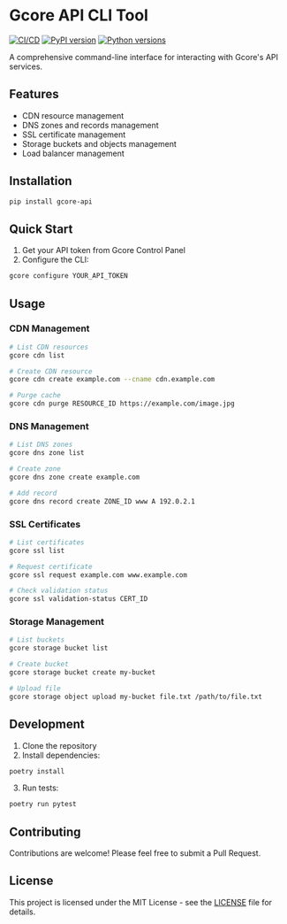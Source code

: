 # Gcore API CLI Tool

[![CI/CD](https://github.com/mystery000/gcore-api/actions/workflows/ci.yml/badge.svg)](https://github.com/mystery000/gcore-api/actions/workflows/ci.yml)
[![PyPI version](https://badge.fury.io/py/gcore-api.svg)](https://badge.fury.io/py/gcore-api)
[![Python versions](https://img.shields.io/pypi/pyversions/gcore-api.svg)](https://pypi.org/project/gcore-api/)

A comprehensive command-line interface for interacting with Gcore's API services.

## Features

- CDN resource management
- DNS zones and records management
- SSL certificate management
- Storage buckets and objects management
- Load balancer management

## Installation

```bash
pip install gcore-api
```

## Quick Start

1. Get your API token from Gcore Control Panel
2. Configure the CLI:
```bash
gcore configure YOUR_API_TOKEN
```

## Usage

### CDN Management

```bash
# List CDN resources
gcore cdn list

# Create CDN resource
gcore cdn create example.com --cname cdn.example.com

# Purge cache
gcore cdn purge RESOURCE_ID https://example.com/image.jpg
```

### DNS Management

```bash
# List DNS zones
gcore dns zone list

# Create zone
gcore dns zone create example.com

# Add record
gcore dns record create ZONE_ID www A 192.0.2.1
```

### SSL Certificates

```bash
# List certificates
gcore ssl list

# Request certificate
gcore ssl request example.com www.example.com

# Check validation status
gcore ssl validation-status CERT_ID
```

### Storage Management

```bash
# List buckets
gcore storage bucket list

# Create bucket
gcore storage bucket create my-bucket

# Upload file
gcore storage object upload my-bucket file.txt /path/to/file.txt
```

## Development

1. Clone the repository
2. Install dependencies:
```bash
poetry install
```

3. Run tests:
```bash
poetry run pytest
```

## Contributing

Contributions are welcome! Please feel free to submit a Pull Request.

## License

This project is licensed under the MIT License - see the [LICENSE](LICENSE) file for details.
